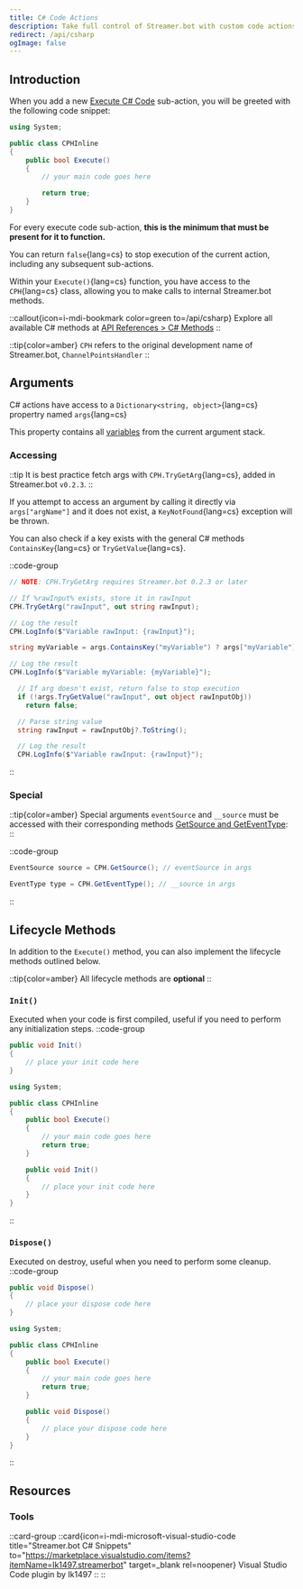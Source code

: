 ```yaml
---
title: C# Code Actions
description: Take full control of Streamer.bot with custom code actions.
redirect: /api/csharp
ogImage: false
---
```


## Introduction
When you add a new [Execute C# Code](/api/sub-actions/core/csharp/execute-csharp-code) sub-action, you will be greeted with the following code snippet:

```cs [Execute C# Code Action]
using System;

public class CPHInline
{
    public bool Execute()
    {
        // your main code goes here

        return true;
    }
}
```

For every execute code sub-action, **this is the minimum that must be present for it to function.**

You can return `false`{lang=cs} to stop execution of the current action, including any subsequent sub-actions.

Within your `Execute()`{lang=cs} function, you have access to the `CPH`{lang=cs} class, allowing you to make calls to internal Streamer.bot methods.

::callout{icon=i-mdi-bookmark color=green to=/api/csharp}
Explore all available C# methods at [API References > C# Methods](/api/csharp)
::

::tip{color=amber}
`CPH` refers to the original development name of Streamer.bot, `ChannelPointsHandler`
::


## Arguments
C# actions have access to a `Dictionary<string, object>`{lang=cs} propertry named `args`{lang=cs}

This property contains all [variables](/guide/variables) from the current argument stack.

### Accessing
::tip
It is best practice fetch args with `CPH.TryGetArg`{lang=cs}, added in Streamer.bot `v0.2.3`.
::

If you attempt to access an argument by calling it directly via `args["argName"]` and it does not exist, a `KeyNotFound`{lang=cs} exception will be thrown.

You can also check if a key exists with the general C# methods `ContainsKey`{lang=cs} or `TryGetValue`{lang=cs}.

::code-group
  ```cs [TryGetArg]
  // NOTE: CPH.TryGetArg requires Streamer.bot 0.2.3 or later

  // If %rawInput% exists, store it in rawInput
  CPH.TryGetArg("rawInput", out string rawInput);

  // Log the result
  CPH.LogInfo($"Variable rawInput: {rawInput}");
  ```

  ```cs [ContainsKey]
  string myVariable = args.ContainsKey("myVariable") ? args["myVariable"] : null;

  // Log the result
  CPH.LogInfo($"Variable myVariable: {myVariable}");
  ```

  ```cs [TryGetValue]
    // If arg doesn't exist, return false to stop execution
    if (!args.TryGetValue("rawInput", out object rawInputObj))
      return false;

    // Parse string value
    string rawInput = rawInputObj?.ToString();

    // Log the result
    CPH.LogInfo($"Variable rawInput: {rawInput}");
  ```
::

### Special
::tip{color=amber}
Special arguments `eventSource` and `__source` must be accessed with their corresponding methods [GetSource and GetEventType](/api/csharp/core/events):
::

::code-group
  ```cs [CPH GetSource]
  EventSource source = CPH.GetSource(); // eventSource in args
  ```
  ```cs [CPH GetEventType]
  EventType type = CPH.GetEventType(); // __source in args
  ```
::


## Lifecycle Methods
In addition to the `Execute()` method, you can also implement the lifecycle methods outlined below.

::tip{color=amber}
All lifecycle methods are **optional**
::

### `Init()`
Executed when your code is first compiled, useful if you need to perform any initialization steps.
::code-group
  ```cs [Method]
  public void Init()
  {
      // place your init code here
  }
  ```
  ```cs [Example]
  using System;

  public class CPHInline
  {
      public bool Execute()
      {
          // your main code goes here
          return true;
      }

      public void Init()
      {
          // place your init code here
      }
  }
  ```
::

### `Dispose()`
Executed on destroy, useful when you need to perform some cleanup.
::code-group
  ```cs [Method]
  public void Dispose()
  {
      // place your dispose code here
  }
  ```
  ```cs [Example]
  using System;

  public class CPHInline
  {
      public bool Execute()
      {
          // your main code goes here
          return true;
      }

      public void Dispose()
      {
          // place your dispose code here
      }
  }
  ```
::

## Resources
### Tools
::card-group
  ::card{icon=i-mdi-microsoft-visual-studio-code title="Streamer.bot C# Snippets" to="https://marketplace.visualstudio.com/items?itemName=Ik1497.streamerbot" target=_blank rel=noopener}
  Visual Studio Code plugin by Ik1497
  ::
::